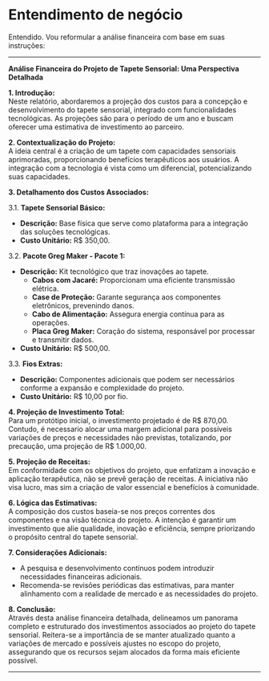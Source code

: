# Entendimento de negócio

Entendido. Vou reformular a análise financeira com base em suas instruções:

---

**Análise Financeira do Projeto de Tapete Sensorial: Uma Perspectiva Detalhada**


**1. Introdução:**  
Neste relatório, abordaremos a projeção dos custos para a concepção e desenvolvimento do tapete sensorial, integrado com funcionalidades tecnológicas. As projeções são para o período de um ano e buscam oferecer uma estimativa de investimento ao parceiro.

**2. Contextualização do Projeto:**  
A ideia central é a criação de um tapete com capacidades sensoriais aprimoradas, proporcionando benefícios terapêuticos aos usuários. A integração com a tecnologia é vista como um diferencial, potencializando suas capacidades.

**3. Detalhamento dos Custos Associados:**

3.1. **Tapete Sensorial Básico:**  
   - **Descrição:** Base física que serve como plataforma para a integração das soluções tecnológicas.
   - **Custo Unitário:** R$ 350,00.

3.2. **Pacote Greg Maker - Pacote 1:**  
   - **Descrição:** Kit tecnológico que traz inovações ao tapete.
      - **Cabos com Jacaré:** Proporcionam uma eficiente transmissão elétrica.
      - **Case de Proteção:** Garante segurança aos componentes eletrônicos, prevenindo danos.
      - **Cabo de Alimentação:** Assegura energia contínua para as operações.
      - **Placa Greg Maker:** Coração do sistema, responsável por processar e transmitir dados.
   - **Custo Unitário:** R$ 500,00.

3.3. **Fios Extras:**  
   - **Descrição:** Componentes adicionais que podem ser necessários conforme a expansão e complexidade do projeto.
   - **Custo Unitário:** R$ 10,00 por fio.

**4. Projeção de Investimento Total:**  
Para um protótipo inicial, o investimento projetado é de R$ 870,00. Contudo, é necessario alocar uma margem adicional para possíveis variações de preços e necessidades não previstas, totalizando, por precaução, uma projeção de R$ 1.000,00.

**5. Projeção de Receitas:**  
Em conformidade com os objetivos do projeto, que enfatizam a inovação e aplicação terapêutica, não se prevê geração de receitas. A iniciativa não visa lucro, mas sim a criação de valor essencial e benefícios à comunidade.

**6. Lógica das Estimativas:**  
A composição dos custos baseia-se nos preços correntes dos componentes e na visão técnica do projeto. A intenção é garantir um investimento que alie qualidade, inovação e eficiência, sempre priorizando o propósito central do tapete sensorial.

**7. Considerações Adicionais:**  
- A pesquisa e desenvolvimento contínuos podem introduzir necessidades financeiras adicionais.
- Recomenda-se revisões periódicas das estimativas, para manter alinhamento com a realidade de mercado e as necessidades do projeto.

**8. Conclusão:**  
Através desta análise financeira detalhada, delineamos um panorama completo e estruturado dos investimentos associados ao projeto do tapete sensorial. Reitera-se a importância de se manter atualizado quanto a variações de mercado e possíveis ajustes no escopo do projeto, assegurando que os recursos sejam alocados da forma mais eficiente possível.

---